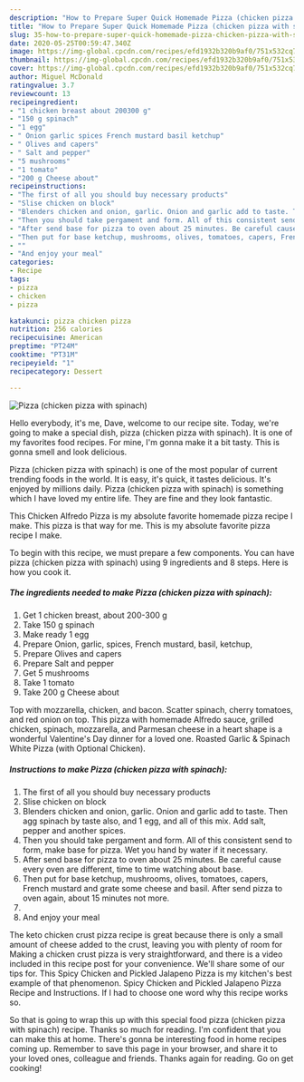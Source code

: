 ```yaml
---
description: "How to Prepare Super Quick Homemade Pizza (chicken pizza with spinach)"
title: "How to Prepare Super Quick Homemade Pizza (chicken pizza with spinach)"
slug: 35-how-to-prepare-super-quick-homemade-pizza-chicken-pizza-with-spinach
date: 2020-05-25T00:59:47.340Z
image: https://img-global.cpcdn.com/recipes/efd1932b320b9af0/751x532cq70/pizza-chicken-pizza-with-spinach-recipe-main-photo.jpg
thumbnail: https://img-global.cpcdn.com/recipes/efd1932b320b9af0/751x532cq70/pizza-chicken-pizza-with-spinach-recipe-main-photo.jpg
cover: https://img-global.cpcdn.com/recipes/efd1932b320b9af0/751x532cq70/pizza-chicken-pizza-with-spinach-recipe-main-photo.jpg
author: Miguel McDonald
ratingvalue: 3.7
reviewcount: 13
recipeingredient:
- "1 chicken breast about 200300 g"
- "150 g spinach"
- "1 egg"
- " Onion garlic spices French mustard basil ketchup"
- " Olives and capers"
- " Salt and pepper"
- "5 mushrooms"
- "1 tomato"
- "200 g Cheese about"
recipeinstructions:
- "The first of all you should buy necessary products"
- "Slise chicken on block"
- "Blenders chicken and onion, garlic. Onion and garlic add to taste. Then agg spinach by taste also, and 1 egg, and all of this mix. Add salt, pepper and another spices."
- "Then you should take pergament and form. All of this consistent send to form, make base for pizza. Wet you hand by water if it necessary."
- "After send base for pizza to oven about 25 minutes. Be careful cause every oven are different, time to time watching about base."
- "Then put for base ketchup, mushrooms, olives, tomatoes, capers, French mustard and grate some cheese and basil. After send pizza to oven again, about 15 minutes not more."
- ""
- "And enjoy your meal"
categories:
- Recipe
tags:
- pizza
- chicken
- pizza

katakunci: pizza chicken pizza 
nutrition: 256 calories
recipecuisine: American
preptime: "PT24M"
cooktime: "PT31M"
recipeyield: "1"
recipecategory: Dessert

---
```



![Pizza (chicken pizza with spinach)](https://img-global.cpcdn.com/recipes/efd1932b320b9af0/751x532cq70/pizza-chicken-pizza-with-spinach-recipe-main-photo.jpg)

Hello everybody, it's me, Dave, welcome to our recipe site. Today, we're going to make a special dish, pizza (chicken pizza with spinach). It is one of my favorites food recipes. For mine, I'm gonna make it a bit tasty. This is gonna smell and look delicious.

Pizza (chicken pizza with spinach) is one of the most popular of current trending foods in the world. It is easy, it's quick, it tastes delicious. It's enjoyed by millions daily. Pizza (chicken pizza with spinach) is something which I have loved my entire life. They are fine and they look fantastic.

This Chicken Alfredo Pizza is my absolute favorite homemade pizza recipe I make. This pizza is that way for me. This is my absolute favorite pizza recipe I make.


To begin with this recipe, we must prepare a few components. You can have pizza (chicken pizza with spinach) using 9 ingredients and 8 steps. Here is how you cook it.

<!--inarticleads1-->

##### The ingredients needed to make Pizza (chicken pizza with spinach):

1. Get 1 chicken breast, about 200-300 g
1. Take 150 g spinach
1. Make ready 1 egg
1. Prepare  Onion, garlic, spices, French mustard, basil, ketchup,
1. Prepare  Olives and capers
1. Prepare  Salt and pepper
1. Get 5 mushrooms
1. Take 1 tomato
1. Take 200 g Cheese about


Top with mozzarella, chicken, and bacon. Scatter spinach, cherry tomatoes, and red onion on top. This pizza with homemade Alfredo sauce, grilled chicken, spinach, mozzarella, and Parmesan cheese in a heart shape is a wonderful Valentine&#39;s Day dinner for a loved one. Roasted Garlic &amp; Spinach White Pizza (with Optional Chicken). 

<!--inarticleads2-->

##### Instructions to make Pizza (chicken pizza with spinach):

1. The first of all you should buy necessary products
1. Slise chicken on block
1. Blenders chicken and onion, garlic. Onion and garlic add to taste. Then agg spinach by taste also, and 1 egg, and all of this mix. Add salt, pepper and another spices.
1. Then you should take pergament and form. All of this consistent send to form, make base for pizza. Wet you hand by water if it necessary.
1. After send base for pizza to oven about 25 minutes. Be careful cause every oven are different, time to time watching about base.
1. Then put for base ketchup, mushrooms, olives, tomatoes, capers, French mustard and grate some cheese and basil. After send pizza to oven again, about 15 minutes not more.
1. 
1. And enjoy your meal


The keto chicken crust pizza recipe is great because there is only a small amount of cheese added to the crust, leaving you with plenty of room for Making a chicken crust pizza is very straightforward, and there is a video included in this recipe post for your convenience. We&#39;ll share some of our tips for. This Spicy Chicken and Pickled Jalapeno Pizza is my kitchen&#39;s best example of that phenomenon. Spicy Chicken and Pickled Jalapeno Pizza Recipe and Instructions. If I had to choose one word why this recipe works so. 

So that is going to wrap this up with this special food pizza (chicken pizza with spinach) recipe. Thanks so much for reading. I'm confident that you can make this at home. There's gonna be interesting food in home recipes coming up. Remember to save this page in your browser, and share it to your loved ones, colleague and friends. Thanks again for reading. Go on get cooking!
